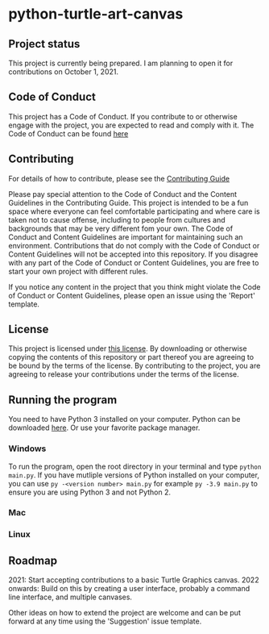 # python-turtle-art-canvas

## Project status

This project is currently being prepared. I am planning to open it for contributions on October 1, 2021.

## Code of Conduct

This project has a Code of Conduct. If you contribute to or otherwise engage with the project, you are expected to read and comply with it. The Code of Conduct can be found [here](https://github.com/dominicduffin1/python-turtle-art-canvas/blob/parent/CODE_OF_CONDUCT.md)

## Contributing

For details of how to contribute, please see the [Contributing Guide](https://github.com/dominicduffin1/python-turtle-art-canvas/blob/parent/CONTRIBUTING.md)

Please pay special attention to the Code of Conduct and the Content Guidelines in the Contributing Guide. This project is intended to be a fun space where everyone can feel comfortable participating and where care is taken not to cause offense, including to people from cultures and backgrounds that may be very different fom your own. The Code of Conduct and Content Guidelines are important for maintaining such an environment. Contributions that do not comply with the Code of Conduct or Content Guidelines will not be accepted into this repository. If you disagree with any part of the Code of Conduct or Content Guidelines, you are free to start your own project with different rules.

If you notice any content in the project that you think might violate the Code of Conduct or Content Guidelines, please open an issue using the 'Report' template.

## License

This project is licensed under [this license](https://github.com/dominicduffin1/python-turtle-art-canvas/blob/parent/LICENSE). By downloading or otherwise copying the contents of this repository or part thereof you are agreeing to be bound by the terms of the license. By contributing to the project, you are agreeing to release your contributions under the terms of the license.

## Running the program

You need to have Python 3 installed on your computer. Python can be downloaded [here](https://www.python.org/downloads/). Or use your favorite package manager.

### Windows

To run the program, open the root directory in your terminal and type `python main.py`. If you have mutliple versions of Python installed on your computer, you can use `py -<version number> main.py` for example `py -3.9 main.py` to ensure you are using Python 3 and not Python 2.

### Mac

### Linux

## Roadmap

2021: Start accepting contributions to a basic Turtle Graphics canvas.
2022 onwards: Build on this by creating a user interface, probably a command line interface, and multiple canvases. 

Other ideas on how to extend the project are welcome and can be put forward at any time using the 'Suggestion' issue template.
